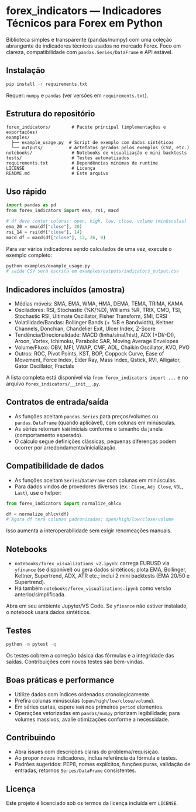 # forex_indicators — Indicadores Técnicos para Forex em Python

Biblioteca simples e transparente (pandas/numpy) com uma coleção abrangente de indicadores técnicos usados no mercado Forex. Foco em clareza, compatibilidade com `pandas.Series/DataFrame` e API estável.

## Instalação

```bash
pip install -r requirements.txt
```

Requer: `numpy` e `pandas` (ver versões em `requirements.txt`).

## Estrutura do repositório

```
forex_indicators/        # Pacote principal (implementações e exportações)
examples/
  ├── example_usage.py  # Script de exemplo com dados sintéticos
  └── outputs/          # Artefatos gerados pelos exemplos (CSV, etc.)
notebooks/               # Notebooks de visualização e mini backtests
tests/                   # Testes automatizados
requirements.txt         # Dependências mínimas de runtime
LICENSE                  # Licença
README.md                # Este arquivo
```

## Uso rápido

```python
import pandas as pd
from forex_indicators import ema, rsi, macd

# df deve conter colunas: open, high, low, close, volume (minúsculas)
ema_20 = ema(df["close"], 20)
rsi_14 = rsi(df["close"], 14)
macd_df = macd(df["close"], 12, 26, 9)
```

Para ver vários indicadores sendo calculados de uma vez, execute o exemplo completo:

```bash
python examples/example_usage.py
# saída CSV será escrita em examples/outputs/indicators_output.csv
```

## Indicadores incluídos (amostra)

- Médias móveis: SMA, EMA, WMA, HMA, DEMA, TEMA, TRIMA, KAMA
- Osciladores: RSI, Stochastic (%K/%D), Williams %R, TRIX, CMO, TSI, Stochastic RSI, Ultimate Oscillator, Fisher Transform, SMI, CRSI
- Volatilidade/Bandas: Bollinger Bands (+ %B e Bandwidth), Keltner Channels, Donchian, Chandelier Exit, Ulcer Index, Z-Score
- Tendência/Direcionalidade: MACD (linha/sinal/hist), ADX (+DI/-DI), Aroon, Vortex, Ichimoku, Parabolic SAR, Moving Average Envelopes
- Volume/Fluxo: OBV, MFI, VWAP, CMF, ADL, Chaikin Oscillator, KVO, PVO
- Outros: ROC, Pivot Points, KST, BOP, Coppock Curve, Ease of Movement, Force Index, Elder Ray, Mass Index, Qstick, RVI, Alligator, Gator Oscillator, Fractals

A lista completa está disponível via `from forex_indicators import ...` e no arquivo `forex_indicators/__init__.py`.

## Contratos de entrada/saída

- As funções aceitam `pandas.Series` para preços/volumes ou `pandas.DataFrame` (quando aplicável), com colunas em minúsculas.
- As séries retornam `NaN` iniciais conforme o tamanho da janela (comportamento esperado).
- O cálculo segue definições clássicas; pequenas diferenças podem ocorrer por arredondamento/inicialização.

## Compatibilidade de dados

- As funções aceitam `Series`/`DataFrame` com colunas em minúsculas.
- Para dados vindos de provedores diversos (ex.: `Close`, `Adj Close`, `VOL`, `Last`), use o helper:

```python
from forex_indicators import normalize_ohlcv

df = normalize_ohlcv(df)
# Agora df terá colunas padronizadas: open/high/low/close/volume
```

Isso aumenta a interoperabilidade sem exigir renomeações manuais.

## Notebooks

- `notebooks/forex_visualizations_v2.ipynb`: carrega EURUSD via `yfinance` (se disponível) ou gera dados sintéticos; plota EMA, Bollinger, Keltner, Supertrend, ADX, ATR etc.; inclui 2 mini backtests (EMA 20/50 e Supertrend).
- Há também `notebooks/forex_visualizations.ipynb` como versão anterior/simplificada.

Abra em seu ambiente Jupyter/VS Code. Se `yfinance` não estiver instalado, o notebook usará dados sintéticos.

## Testes

```bash
python -m pytest -q
```

Os testes cobrem a correção básica das fórmulas e a integridade das saídas. Contribuições com novos testes são bem-vindas.

## Boas práticas e performance

- Utilize dados com índices ordenados cronologicamente.
- Prefira colunas minúsculas (`open/high/low/close/volume`).
- Em séries curtas, espere `NaN` nos primeiros `period` elementos.
- Operações vetorizadas em `pandas/numpy` priorizam legibilidade; para volumes massivos, avalie otimizações conforme a necessidade.

## Contribuindo

- Abra issues com descrições claras do problema/requisição.
- Ao propor novos indicadores, inclua referência da fórmula e testes.
- Padrões sugeridos: PEP8, nomes explícitos, funções puras, validação de entradas, retornos `Series/DataFrame` consistentes.

## Licença

Este projeto é licenciado sob os termos da licença incluída em `LICENSE`.